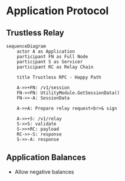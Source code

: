 # Application Protocol

## Trustless Relay

```mermaid
sequenceDiagram
    actor A as Application
    participant FN as Full Node
    participant S as Servicer
    participant RC as Relay Chain

    title Trustless RPC - Happy Path

    A->>+FN: /v1/session
    FN->>FN: UtilityModule.GetSessionData()
    FN->>-A: SessionData

    A->>A: Prepare relay request<br>& sign

    A->>+S: /v1/relay
    S->>S: validate
    S->>+RC: payload
    RC->>-S: response
    S->>-A: response
```

## Application Balances

- Allow negative balances
